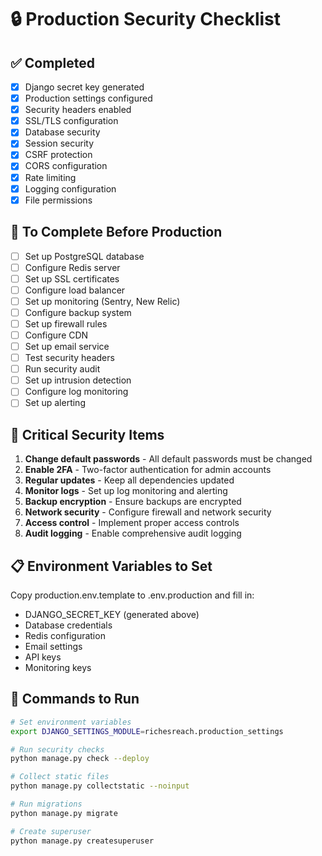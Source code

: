 
# 🔒 Production Security Checklist

## ✅ Completed
- [x] Django secret key generated
- [x] Production settings configured
- [x] Security headers enabled
- [x] SSL/TLS configuration
- [x] Database security
- [x] Session security
- [x] CSRF protection
- [x] CORS configuration
- [x] Rate limiting
- [x] Logging configuration
- [x] File permissions

## 🔄 To Complete Before Production
- [ ] Set up PostgreSQL database
- [ ] Configure Redis server
- [ ] Set up SSL certificates
- [ ] Configure load balancer
- [ ] Set up monitoring (Sentry, New Relic)
- [ ] Configure backup system
- [ ] Set up firewall rules
- [ ] Configure CDN
- [ ] Set up email service
- [ ] Test security headers
- [ ] Run security audit
- [ ] Set up intrusion detection
- [ ] Configure log monitoring
- [ ] Set up alerting

## 🚨 Critical Security Items
1. **Change default passwords** - All default passwords must be changed
2. **Enable 2FA** - Two-factor authentication for admin accounts
3. **Regular updates** - Keep all dependencies updated
4. **Monitor logs** - Set up log monitoring and alerting
5. **Backup encryption** - Ensure backups are encrypted
6. **Network security** - Configure firewall and network security
7. **Access control** - Implement proper access controls
8. **Audit logging** - Enable comprehensive audit logging

## 📋 Environment Variables to Set
Copy production.env.template to .env.production and fill in:
- DJANGO_SECRET_KEY (generated above)
- Database credentials
- Redis configuration
- Email settings
- API keys
- Monitoring keys

## 🔧 Commands to Run
```bash
# Set environment variables
export DJANGO_SETTINGS_MODULE=richesreach.production_settings

# Run security checks
python manage.py check --deploy

# Collect static files
python manage.py collectstatic --noinput

# Run migrations
python manage.py migrate

# Create superuser
python manage.py createsuperuser
```
